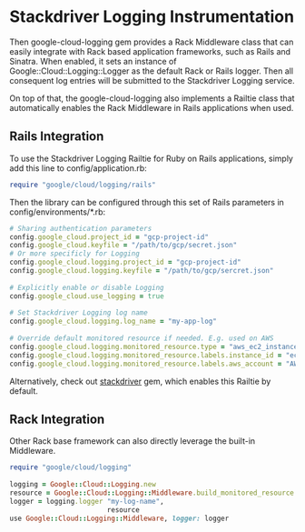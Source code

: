 # Stackdriver Logging Instrumentation

Then google-cloud-logging gem provides a Rack Middleware class that can easily integrate with Rack based application frameworks, such as Rails and Sinatra. When enabled, it sets an instance of Google::Cloud::Logging::Logger as the default Rack or Rails logger. Then all consequent log entries will be submitted to the Stackdriver Logging service. 

On top of that, the google-cloud-logging also implements a Railtie class that automatically enables the Rack Middleware in Rails applications when used.

## Rails Integration

To use the Stackdriver Logging Railtie for Ruby on Rails applications, simply add this line to config/application.rb:
```ruby
require "google/cloud/logging/rails"
```
Then the library can be configured through this set of Rails parameters in config/environments/*.rb:
```ruby
# Sharing authentication parameters
config.google_cloud.project_id = "gcp-project-id"
config.google_cloud.keyfile = "/path/to/gcp/secret.json"
# Or more specificly for Logging
config.google_cloud.logging.project_id = "gcp-project-id"
config.google_cloud.logging.keyfile = "/path/to/gcp/sercret.json"
 
# Explicitly enable or disable Logging
config.google_cloud.use_logging = true
 
# Set Stackdriver Logging log name
config.google_cloud.logging.log_name = "my-app-log"
 
# Override default monitored resource if needed. E.g. used on AWS
config.google_cloud.logging.monitored_resource.type = "aws_ec2_instance"
config.google_cloud.logging.monitored_resource.labels.instance_id = "ec2-instance-id"
config.google_cloud.logging.monitored_resource.labels.aws_account = "AWS account number"
```
Alternatively, check out [stackdriver](https://googlecloudplatform.github.io/google-cloud-ruby/#/docs/stackdriver) gem, which enables this Railtie by default.

## Rack Integration

Other Rack base framework can also directly leverage the built-in Middleware.
```ruby
require "google/cloud/logging"
 
logging = Google::Cloud::Logging.new
resource = Google::Cloud::Logging::Middleware.build_monitored_resource
logger = logging.logger "my-log-name",
                        resource
use Google::Cloud::Logging::Middleware, logger: logger
```
